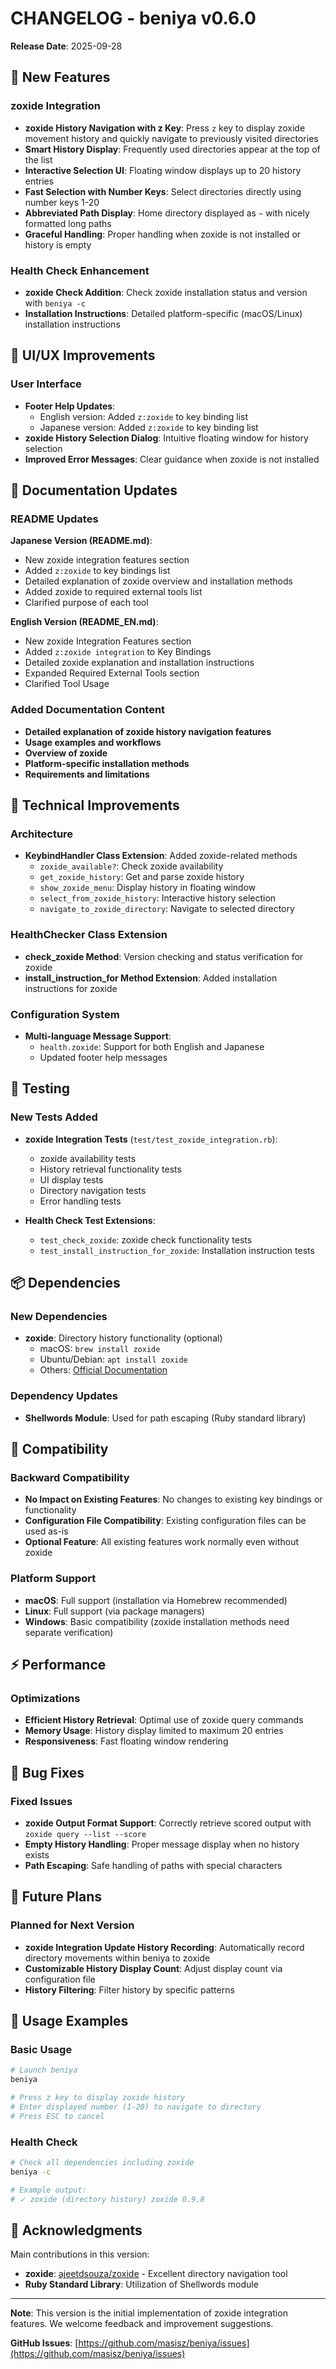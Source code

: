 # CHANGELOG - beniya v0.6.0

**Release Date**: 2025-09-28

## 🚀 New Features

### zoxide Integration

- **zoxide History Navigation with z Key**: Press `z` key to display zoxide movement history and quickly navigate to previously visited directories
- **Smart History Display**: Frequently used directories appear at the top of the list
- **Interactive Selection UI**: Floating window displays up to 20 history entries
- **Fast Selection with Number Keys**: Select directories directly using number keys 1-20
- **Abbreviated Path Display**: Home directory displayed as `~` with nicely formatted long paths
- **Graceful Handling**: Proper handling when zoxide is not installed or history is empty

### Health Check Enhancement

- **zoxide Check Addition**: Check zoxide installation status and version with `beniya -c`
- **Installation Instructions**: Detailed platform-specific (macOS/Linux) installation instructions

## 🎨 UI/UX Improvements

### User Interface

- **Footer Help Updates**:
  - English version: Added `z:zoxide` to key binding list
  - Japanese version: Added `z:zoxide` to key binding list
- **zoxide History Selection Dialog**: Intuitive floating window for history selection
- **Improved Error Messages**: Clear guidance when zoxide is not installed

## 📖 Documentation Updates

### README Updates

**Japanese Version (README.md)**:

- New zoxide integration features section
- Added `z:zoxide` to key bindings list
- Detailed explanation of zoxide overview and installation methods
- Added zoxide to required external tools list
- Clarified purpose of each tool

**English Version (README_EN.md)**:

- New zoxide Integration Features section
- Added `z:zoxide integration` to Key Bindings
- Detailed zoxide explanation and installation instructions
- Expanded Required External Tools section
- Clarified Tool Usage

### Added Documentation Content

- **Detailed explanation of zoxide history navigation features**
- **Usage examples and workflows**
- **Overview of zoxide**
- **Platform-specific installation methods**
- **Requirements and limitations**

## 🔧 Technical Improvements

### Architecture

- **KeybindHandler Class Extension**: Added zoxide-related methods
  - `zoxide_available?`: Check zoxide availability
  - `get_zoxide_history`: Get and parse zoxide history
  - `show_zoxide_menu`: Display history in floating window
  - `select_from_zoxide_history`: Interactive history selection
  - `navigate_to_zoxide_directory`: Navigate to selected directory

### HealthChecker Class Extension

- **check_zoxide Method**: Version checking and status verification for zoxide
- **install_instruction_for Method Extension**: Added installation instructions for zoxide

### Configuration System

- **Multi-language Message Support**:
  - `health.zoxide`: Support for both English and Japanese
  - Updated footer help messages

## 🧪 Testing

### New Tests Added

- **zoxide Integration Tests** (`test/test_zoxide_integration.rb`):
  - zoxide availability tests
  - History retrieval functionality tests
  - UI display tests
  - Directory navigation tests
  - Error handling tests

- **Health Check Test Extensions**:
  - `test_check_zoxide`: zoxide check functionality tests
  - `test_install_instruction_for_zoxide`: Installation instruction tests

## 📦 Dependencies

### New Dependencies

- **zoxide**: Directory history functionality (optional)
  - macOS: `brew install zoxide`
  - Ubuntu/Debian: `apt install zoxide`
  - Others: [Official Documentation](https://github.com/ajeetdsouza/zoxide#installation)

### Dependency Updates

- **Shellwords Module**: Used for path escaping (Ruby standard library)

## 🔄 Compatibility

### Backward Compatibility

- **No Impact on Existing Features**: No changes to existing key bindings or functionality
- **Configuration File Compatibility**: Existing configuration files can be used as-is
- **Optional Feature**: All existing features work normally even without zoxide

### Platform Support

- **macOS**: Full support (installation via Homebrew recommended)
- **Linux**: Full support (via package managers)
- **Windows**: Basic compatibility (zoxide installation methods need separate verification)

## ⚡ Performance

### Optimizations

- **Efficient History Retrieval**: Optimal use of zoxide query commands
- **Memory Usage**: History display limited to maximum 20 entries
- **Responsiveness**: Fast floating window rendering

## 🐛 Bug Fixes

### Fixed Issues

- **zoxide Output Format Support**: Correctly retrieve scored output with `zoxide query --list --score`
- **Empty History Handling**: Proper message display when no history exists
- **Path Escaping**: Safe handling of paths with special characters

## 🔮 Future Plans

### Planned for Next Version

- **zoxide Integration Update History Recording**: Automatically record directory movements within beniya to zoxide
- **Customizable History Display Count**: Adjust display count via configuration file
- **History Filtering**: Filter history by specific patterns

## 📝 Usage Examples

### Basic Usage

```bash
# Launch beniya
beniya

# Press z key to display zoxide history
# Enter displayed number (1-20) to navigate to directory
# Press ESC to cancel
```

### Health Check

```bash
# Check all dependencies including zoxide
beniya -c

# Example output:
# ✓ zoxide (directory history) zoxide 0.9.8
```

## 🙏 Acknowledgments

Main contributions in this version:

- **zoxide**: [ajeetdsouza/zoxide](https://github.com/ajeetdsouza/zoxide) - Excellent directory navigation tool
- **Ruby Standard Library**: Utilization of Shellwords module

---

**Note**: This version is the initial implementation of zoxide integration features. We welcome feedback and improvement suggestions.

**GitHub Issues**: [https://github.com/masisz/beniya/issues](https://github.com/masisz/beniya/issues)

